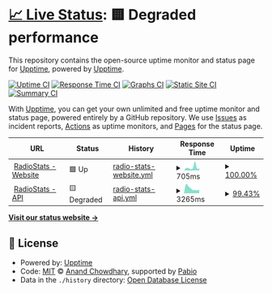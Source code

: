 # [📈 Live Status](https://status.radiostats.info): <!--live status--> **🟨 Degraded performance**

This repository contains the open-source uptime monitor and status page for [Upptime](https://upptime.js.org), powered by [Upptime](https://github.com/upptime/upptime).

[![Uptime CI](https://github.com/RadioStatsLTD/status.radiostats.info/workflows/Uptime%20CI/badge.svg)](https://github.com/RadioStatsLTD/status.radiostats.info/actions?query=workflow%3A%22Uptime+CI%22)
[![Response Time CI](https://github.com/RadioStatsLTD/status.radiostats.info/workflows/Response%20Time%20CI/badge.svg)](https://github.com/RadioStatsLTD/status.radiostats.info/actions?query=workflow%3A%22Response+Time+CI%22)
[![Graphs CI](https://github.com/RadioStatsLTD/status.radiostats.info/workflows/Graphs%20CI/badge.svg)](https://github.com/RadioStatsLTD/status.radiostats.info/actions?query=workflow%3A%22Graphs+CI%22)
[![Static Site CI](https://github.com/RadioStatsLTD/status.radiostats.info/workflows/Static%20Site%20CI/badge.svg)](https://github.com/RadioStatsLTD/status.radiostats.info/actions?query=workflow%3A%22Static+Site+CI%22)
[![Summary CI](https://github.com/RadioStatsLTD/status.radiostats.info/workflows/Summary%20CI/badge.svg)](https://github.com/RadioStatsLTD/status.radiostats.info/actions?query=workflow%3A%22Summary+CI%22)

With [Upptime](https://upptime.js.org), you can get your own unlimited and free uptime monitor and status page, powered entirely by a GitHub repository. We use [Issues](https://github.com/upptime/upptime/issues) as incident reports, [Actions](https://github.com/RadioStatsLTD/status.radiostats.info/actions) as uptime monitors, and [Pages](https://status.radiostats.info) for the status page.

<!--start: status pages-->
<!-- This summary is generated by Upptime (https://github.com/upptime/upptime) -->
<!-- Do not edit this manually, your changes will be overwritten -->
<!-- prettier-ignore -->
| URL | Status | History | Response Time | Uptime |
| --- | ------ | ------- | ------------- | ------ |
| <img alt="" src="https://icons.duckduckgo.com/ip3/radiostats.info.ico" height="13"> [RadioStats - Website](https://radiostats.info) | 🟩 Up | [radio-stats-website.yml](https://github.com/RadioStatsLTD/status.radiostats.info/commits/HEAD/history/radio-stats-website.yml) | <details><summary><img alt="Response time graph" src="./graphs/radio-stats-website/response-time-week.png" height="20"> 705ms</summary><br><a href="https://status.radiostats.info/history/radio-stats-website"><img alt="Response time 1247" src="https://img.shields.io/endpoint?url=https%3A%2F%2Fraw.githubusercontent.com%2FRadioStatsLTD%2Fstatus.radiostats.info%2FHEAD%2Fapi%2Fradio-stats-website%2Fresponse-time.json"></a><br><a href="https://status.radiostats.info/history/radio-stats-website"><img alt="24-hour response time 470" src="https://img.shields.io/endpoint?url=https%3A%2F%2Fraw.githubusercontent.com%2FRadioStatsLTD%2Fstatus.radiostats.info%2FHEAD%2Fapi%2Fradio-stats-website%2Fresponse-time-day.json"></a><br><a href="https://status.radiostats.info/history/radio-stats-website"><img alt="7-day response time 705" src="https://img.shields.io/endpoint?url=https%3A%2F%2Fraw.githubusercontent.com%2FRadioStatsLTD%2Fstatus.radiostats.info%2FHEAD%2Fapi%2Fradio-stats-website%2Fresponse-time-week.json"></a><br><a href="https://status.radiostats.info/history/radio-stats-website"><img alt="30-day response time 1247" src="https://img.shields.io/endpoint?url=https%3A%2F%2Fraw.githubusercontent.com%2FRadioStatsLTD%2Fstatus.radiostats.info%2FHEAD%2Fapi%2Fradio-stats-website%2Fresponse-time-month.json"></a><br><a href="https://status.radiostats.info/history/radio-stats-website"><img alt="1-year response time 1247" src="https://img.shields.io/endpoint?url=https%3A%2F%2Fraw.githubusercontent.com%2FRadioStatsLTD%2Fstatus.radiostats.info%2FHEAD%2Fapi%2Fradio-stats-website%2Fresponse-time-year.json"></a></details> | <details><summary><a href="https://status.radiostats.info/history/radio-stats-website">100.00%</a></summary><a href="https://status.radiostats.info/history/radio-stats-website"><img alt="All-time uptime 100.00%" src="https://img.shields.io/endpoint?url=https%3A%2F%2Fraw.githubusercontent.com%2FRadioStatsLTD%2Fstatus.radiostats.info%2FHEAD%2Fapi%2Fradio-stats-website%2Fuptime.json"></a><br><a href="https://status.radiostats.info/history/radio-stats-website"><img alt="24-hour uptime 100.00%" src="https://img.shields.io/endpoint?url=https%3A%2F%2Fraw.githubusercontent.com%2FRadioStatsLTD%2Fstatus.radiostats.info%2FHEAD%2Fapi%2Fradio-stats-website%2Fuptime-day.json"></a><br><a href="https://status.radiostats.info/history/radio-stats-website"><img alt="7-day uptime 100.00%" src="https://img.shields.io/endpoint?url=https%3A%2F%2Fraw.githubusercontent.com%2FRadioStatsLTD%2Fstatus.radiostats.info%2FHEAD%2Fapi%2Fradio-stats-website%2Fuptime-week.json"></a><br><a href="https://status.radiostats.info/history/radio-stats-website"><img alt="30-day uptime 100.00%" src="https://img.shields.io/endpoint?url=https%3A%2F%2Fraw.githubusercontent.com%2FRadioStatsLTD%2Fstatus.radiostats.info%2FHEAD%2Fapi%2Fradio-stats-website%2Fuptime-month.json"></a><br><a href="https://status.radiostats.info/history/radio-stats-website"><img alt="1-year uptime 100.00%" src="https://img.shields.io/endpoint?url=https%3A%2F%2Fraw.githubusercontent.com%2FRadioStatsLTD%2Fstatus.radiostats.info%2FHEAD%2Fapi%2Fradio-stats-website%2Fuptime-year.json"></a></details>
| <img alt="" src="https://icons.duckduckgo.com/ip3/api.radiostats.info.ico" height="13"> [RadioStats - API](https://api.radiostats.info) | 🟨 Degraded | [radio-stats-api.yml](https://github.com/RadioStatsLTD/status.radiostats.info/commits/HEAD/history/radio-stats-api.yml) | <details><summary><img alt="Response time graph" src="./graphs/radio-stats-api/response-time-week.png" height="20"> 3265ms</summary><br><a href="https://status.radiostats.info/history/radio-stats-api"><img alt="Response time 1606" src="https://img.shields.io/endpoint?url=https%3A%2F%2Fraw.githubusercontent.com%2FRadioStatsLTD%2Fstatus.radiostats.info%2FHEAD%2Fapi%2Fradio-stats-api%2Fresponse-time.json"></a><br><a href="https://status.radiostats.info/history/radio-stats-api"><img alt="24-hour response time 5183" src="https://img.shields.io/endpoint?url=https%3A%2F%2Fraw.githubusercontent.com%2FRadioStatsLTD%2Fstatus.radiostats.info%2FHEAD%2Fapi%2Fradio-stats-api%2Fresponse-time-day.json"></a><br><a href="https://status.radiostats.info/history/radio-stats-api"><img alt="7-day response time 3265" src="https://img.shields.io/endpoint?url=https%3A%2F%2Fraw.githubusercontent.com%2FRadioStatsLTD%2Fstatus.radiostats.info%2FHEAD%2Fapi%2Fradio-stats-api%2Fresponse-time-week.json"></a><br><a href="https://status.radiostats.info/history/radio-stats-api"><img alt="30-day response time 1606" src="https://img.shields.io/endpoint?url=https%3A%2F%2Fraw.githubusercontent.com%2FRadioStatsLTD%2Fstatus.radiostats.info%2FHEAD%2Fapi%2Fradio-stats-api%2Fresponse-time-month.json"></a><br><a href="https://status.radiostats.info/history/radio-stats-api"><img alt="1-year response time 1606" src="https://img.shields.io/endpoint?url=https%3A%2F%2Fraw.githubusercontent.com%2FRadioStatsLTD%2Fstatus.radiostats.info%2FHEAD%2Fapi%2Fradio-stats-api%2Fresponse-time-year.json"></a></details> | <details><summary><a href="https://status.radiostats.info/history/radio-stats-api">99.43%</a></summary><a href="https://status.radiostats.info/history/radio-stats-api"><img alt="All-time uptime 96.41%" src="https://img.shields.io/endpoint?url=https%3A%2F%2Fraw.githubusercontent.com%2FRadioStatsLTD%2Fstatus.radiostats.info%2FHEAD%2Fapi%2Fradio-stats-api%2Fuptime.json"></a><br><a href="https://status.radiostats.info/history/radio-stats-api"><img alt="24-hour uptime 95.99%" src="https://img.shields.io/endpoint?url=https%3A%2F%2Fraw.githubusercontent.com%2FRadioStatsLTD%2Fstatus.radiostats.info%2FHEAD%2Fapi%2Fradio-stats-api%2Fuptime-day.json"></a><br><a href="https://status.radiostats.info/history/radio-stats-api"><img alt="7-day uptime 99.43%" src="https://img.shields.io/endpoint?url=https%3A%2F%2Fraw.githubusercontent.com%2FRadioStatsLTD%2Fstatus.radiostats.info%2FHEAD%2Fapi%2Fradio-stats-api%2Fuptime-week.json"></a><br><a href="https://status.radiostats.info/history/radio-stats-api"><img alt="30-day uptime 96.41%" src="https://img.shields.io/endpoint?url=https%3A%2F%2Fraw.githubusercontent.com%2FRadioStatsLTD%2Fstatus.radiostats.info%2FHEAD%2Fapi%2Fradio-stats-api%2Fuptime-month.json"></a><br><a href="https://status.radiostats.info/history/radio-stats-api"><img alt="1-year uptime 96.41%" src="https://img.shields.io/endpoint?url=https%3A%2F%2Fraw.githubusercontent.com%2FRadioStatsLTD%2Fstatus.radiostats.info%2FHEAD%2Fapi%2Fradio-stats-api%2Fuptime-year.json"></a></details>

<!--end: status pages-->

[**Visit our status website →**](https://status.radiostats.info)

## 📄 License

- Powered by: [Upptime](https://github.com/upptime/upptime)
- Code: [MIT](./LICENSE) © [Anand Chowdhary](https://anandchowdhary.com), supported by [Pabio](https://pabio.com)
- Data in the `./history` directory: [Open Database License](https://opendatacommons.org/licenses/odbl/1-0/)
